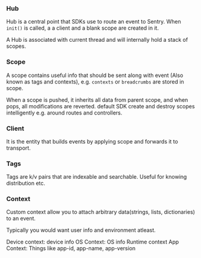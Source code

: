 
### Hub

Hub is a central point that SDKs use to route an event to Sentry.
When `init()` is called, a a client and a blank scope are created in it.

A Hub is associated with current thread and will internally hold a stack
of scopes.


### Scope

A scope contains useful info that should be sent along with event (Also known as tags and contexts),
e.g. `contexts` or `breadcrumbs` are stored in scope.

When a scope is pushed, it inherits all data from parent scope,
and when pops, all modifications are reverted.
default SDK create and destroy scopes intelligently e.g. around routes and controllers.

### Client
It is the entity that builds events by applying scope and forwards it to transport.

### Tags

Tags are k/v pairs that are indexable and searchable. 
Useful for knowing distribution etc.

### Context

Custom context allow you to attach arbitrary data(strings, lists, dictionaries) to an event.

Typically you would want user info and environment atleast.

Device context: device info
OS Context: OS info
Runtime context
App Context: Things like app-id, app-name, app-version
